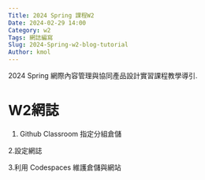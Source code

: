 ```yaml
---
Title: 2024 Spring 課程W2
Date: 2024-02-29 14:00
Category: w2
Tags: 網誌編寫
Slug: 2024-Spring-w2-blog-tutorial
Author: kmol
---
```


2024 Spring 網際內容管理與協同產品設計實習課程教學導引.

<!-- PELICAN_END_SUMMARY -->

# W2網誌
1. Github Classroom 指定分組倉儲

2.設定網誌

3.利用 Codespaces 維護倉儲與網站